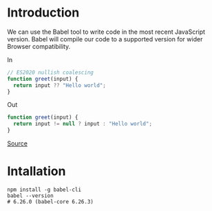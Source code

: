 # Introduction

We can use the Babel tool to write code in the most recent JavaScript version. Babel will compile our code to a supported version for wider Browser compatibility.

In

```js
// ES2020 nullish coalescing
function greet(input) {
  return input ?? "Hello world";
}
```

Out

```js
function greet(input) {
  return input != null ? input : "Hello world";
}
```

[Source](https://github.com/babel/babel)


# Intallation

```shell
npm install -g babel-cli
babel --version
# 6.26.0 (babel-core 6.26.3)
```
